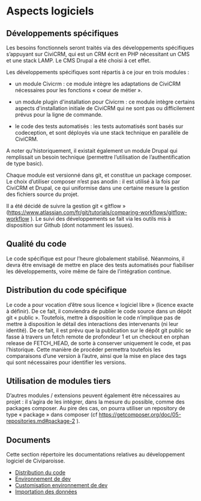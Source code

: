 # Aspects logiciels

## Développements spécifiques

Les besoins fonctionnels seront traités via des développements spécifiques s’appuyant sur CiviCRM, qui est un CRM écrit en PHP nécessitant un CMS et une stack LAMP. Le CMS Drupal a été choisi à cet effet. 

Les développements spécifiques sont répartis à ce jour en trois modules :

* un module Civicrm : ce module intègre les adaptations de CiviCRM nécessaires pour les fonctions « coeur de métier ».

* un module plugin d'installation pour Civicrm : ce module intègre certains aspects d'installation initiale de CiviCRM qui ne sont pas ou difficilement prévus pour la ligne de commande.

* le code des tests automatisés : les tests automatisés sont basés sur codeception, et sont déployés via une stack technique en parallèle de CiviCRM.

A noter qu'historiquement, il existait également un module Drupal qui remplissait un besoin technique (permettre l’utilisation de l’authentification de type basic).

Chaque module est versionné dans git, et constitue un package composer. Le choix d’utiliser composer n’est pas anodin : il est utilisé à la fois par CiviCRM et Drupal, ce qui uniformise dans une certaine mesure la gestion des fichiers source du projet.

Il a été décidé de suivre la gestion git « gitflow » (<https://www.atlassian.com/fr/git/tutorials/comparing-workflows/gitflow-workflow> ). Le suivi des développements se fait via les outils mis à disposition sur Github (dont notamment les issues).

## Qualité du code

Le code spécifique est pour l’heure globalement stabilisé. Néanmoins, il devra être envisagé de mettre en place des tests automatisés pour fiabiliser les développements, voire même de faire de l’intégration continue.

## Distribution du code spécifique

Le code a pour vocation d’être sous licence « logiciel libre » (licence exacte à définir). De ce fait, il conviendra de publier le code source dans un dépôt git « public ». Toutefois, mettre à disposition le code n’implique pas de mettre à disposition le détail des interactions des intervenants (ni leur identité). De ce fait, il est prévu que la publication sur le dépôt git public se fasse à travers un fetch remote de profondeur 1 et un checkout en orphan release de FETCH_HEAD, de sorte à conserver uniquement le code, et pas l’historique. Cette manière de procéder permettra toutefois les comparaisons d’une version à l’autre, ainsi que la mise en place des tags qui sont nécessaires pour identifier les versions.

## Utilisation de modules tiers

D’autres modules / extensions peuvent également être nécessaires au projet : il s’agira de les intégrer, dans la mesure du possible, comme des packages composer. Au pire des cas, on pourra utiliser un repository de type « package » dans composer (cf <https://getcomposer.org/doc/05-repositories.md#package-2> ).

## Documents
Cette section répertoire les documentations relatives au développement logiciel de Civiparoisse.

* [Distribution du code](distribution_code_composer.md)
* [Environnement de dev](environnement_dev.md)
* [Customisation environnement de dev](environnement_dev_env.md)
* [Importation des données](importation.md)
